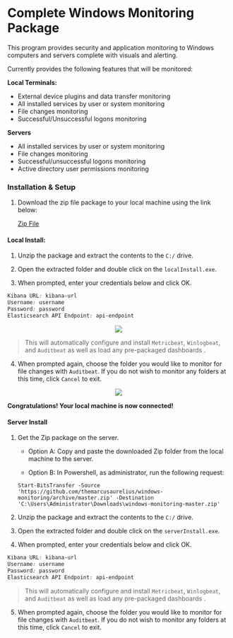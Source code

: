 # Complete Windows Monitoring Package

This program provides security and application monitoring to Windows computers and servers complete with visuals and alerting.

Currently provides the following features that will be monitored:

<b>Local Terminals:</b>
- External device plugins and data transfer monitoring
- All installed services by user or system monitoring
- File changes monitoring
- Successful/Unsuccessful logons monitoring 


<b>Servers</b>
- All installed services by user or system monitoring
- File changes monitoring
- Successful/unsuccessful logons monitoring
- Active directory user permissions monitoring

### Installation & Setup

1. Download the zip file package to your local machine using the link below:

   [Zip File](https://github.com/themarcusaurelius/windows-monitoring/archive/master.zip)
   
#### Local Install:

1. Unzip the package and extract the contents to the `C:/` drive.

2. Open the extracted folder and double click on the `localInstall.exe`.

3. When prompted, enter your credentials below and click OK.

```css
Kibana URL: kibana-url
Username: username
Password: password
Elasticsearch API Endpoint: api-endpoint
```

<p align="center">
    <img src="https://giant.gfycat.com/RewardingLikableGermanpinscher.gif">
</p>

> This will automatically configure and install `Metricbeat`, `Winlogbeat`, and `Auditbeat` as well as load any pre-packaged dashboards . 


4. When prompted again, choose the folder you would like to monitor for file changes with `Auditbeat`. If you do not wish to monitor any folders at this time, click `Cancel` to exit.

<p align="center">
    <img src="https://giant.gfycat.com/DelayedSandyHammerheadbird.gif">
</p>

<b>Congratulations! Your local machine is now connected!</b>

#### Server Install

1. Get the Zip package on the server.

   - Option A: Copy and paste the downloaded Zip folder from the local machine to the server.
   
   - Option B: In Powershell, as administrator, run the following request:
   
   ```
   Start-BitsTransfer -Source 'https://github.com/themarcusaurelius/windows-monitoring/archive/master.zip' -Destination 'C:\Users\Administrator\Downloads\windows-monitoring-master.zip'
   ```

2. Unzip the package and extract the contents to the `C:/` drive.

3. Open the extracted folder and double click on the `serverInstall.exe`.

4. When prompted, enter your credentials below and click OK.

```css
Kibana URL: kibana-url
Username: username
Password: password
Elasticsearch API Endpoint: api-endpoint
```

> This will automatically configure and install `Metricbeat`, `Winlogbeat`, and `Auditbeat` as well as load any pre-packaged dashboards . 

5. When prompted again, choose the folder you would like to monitor for file changes with `Auditbeat`. If you do not wish to monitor any folders at this time, click `Cancel` to exit.



